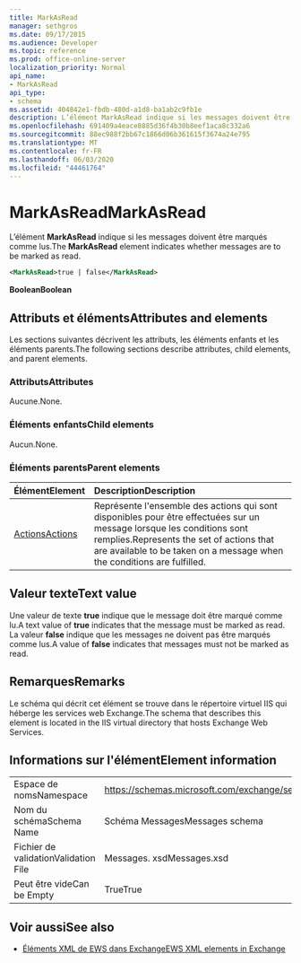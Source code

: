 ```yaml
---
title: MarkAsRead
manager: sethgros
ms.date: 09/17/2015
ms.audience: Developer
ms.topic: reference
ms.prod: office-online-server
localization_priority: Normal
api_name:
- MarkAsRead
api_type:
- schema
ms.assetid: 404842e1-fbdb-480d-a1d8-ba1ab2c9fb1e
description: L’élément MarkAsRead indique si les messages doivent être marqués comme lus.
ms.openlocfilehash: 691409a4eace8885d36f4b30b8eef1aca8c332a6
ms.sourcegitcommit: 88ec988f2bb67c1866d06b361615f3674a24e795
ms.translationtype: MT
ms.contentlocale: fr-FR
ms.lasthandoff: 06/03/2020
ms.locfileid: "44461764"
---
```

# <a name="markasread"></a><span data-ttu-id="3a32b-103">MarkAsRead</span><span class="sxs-lookup"><span data-stu-id="3a32b-103">MarkAsRead</span></span>

<span data-ttu-id="3a32b-104">L’élément **MarkAsRead** indique si les messages doivent être marqués comme lus.</span><span class="sxs-lookup"><span data-stu-id="3a32b-104">The **MarkAsRead** element indicates whether messages are to be marked as read.</span></span> 
  
```XML
<MarkAsRead>true | false</MarkAsRead>
```

 <span data-ttu-id="3a32b-105">**Boolean**</span><span class="sxs-lookup"><span data-stu-id="3a32b-105">**Boolean**</span></span>
## <a name="attributes-and-elements"></a><span data-ttu-id="3a32b-106">Attributs et éléments</span><span class="sxs-lookup"><span data-stu-id="3a32b-106">Attributes and elements</span></span>

<span data-ttu-id="3a32b-107">Les sections suivantes décrivent les attributs, les éléments enfants et les éléments parents.</span><span class="sxs-lookup"><span data-stu-id="3a32b-107">The following sections describe attributes, child elements, and parent elements.</span></span>
  
### <a name="attributes"></a><span data-ttu-id="3a32b-108">Attributs</span><span class="sxs-lookup"><span data-stu-id="3a32b-108">Attributes</span></span>

<span data-ttu-id="3a32b-109">Aucune.</span><span class="sxs-lookup"><span data-stu-id="3a32b-109">None.</span></span>
  
### <a name="child-elements"></a><span data-ttu-id="3a32b-110">Éléments enfants</span><span class="sxs-lookup"><span data-stu-id="3a32b-110">Child elements</span></span>

<span data-ttu-id="3a32b-111">Aucun.</span><span class="sxs-lookup"><span data-stu-id="3a32b-111">None.</span></span>
  
### <a name="parent-elements"></a><span data-ttu-id="3a32b-112">Éléments parents</span><span class="sxs-lookup"><span data-stu-id="3a32b-112">Parent elements</span></span>

|<span data-ttu-id="3a32b-113">**Élément**</span><span class="sxs-lookup"><span data-stu-id="3a32b-113">**Element**</span></span>|<span data-ttu-id="3a32b-114">**Description**</span><span class="sxs-lookup"><span data-stu-id="3a32b-114">**Description**</span></span>|
|:-----|:-----|
|[<span data-ttu-id="3a32b-115">Actions</span><span class="sxs-lookup"><span data-stu-id="3a32b-115">Actions</span></span>](actions.md) <br/> |<span data-ttu-id="3a32b-116">Représente l'ensemble des actions qui sont disponibles pour être effectuées sur un message lorsque les conditions sont remplies.</span><span class="sxs-lookup"><span data-stu-id="3a32b-116">Represents the set of actions that are available to be taken on a message when the conditions are fulfilled.</span></span>  <br/> |
   
## <a name="text-value"></a><span data-ttu-id="3a32b-117">Valeur texte</span><span class="sxs-lookup"><span data-stu-id="3a32b-117">Text value</span></span>

<span data-ttu-id="3a32b-118">Une valeur de texte **true** indique que le message doit être marqué comme lu.</span><span class="sxs-lookup"><span data-stu-id="3a32b-118">A text value of **true** indicates that the message must be marked as read.</span></span> <span data-ttu-id="3a32b-119">La valeur **false** indique que les messages ne doivent pas être marqués comme lus.</span><span class="sxs-lookup"><span data-stu-id="3a32b-119">A value of **false** indicates that messages must not be marked as read.</span></span> 
  
## <a name="remarks"></a><span data-ttu-id="3a32b-120">Remarques</span><span class="sxs-lookup"><span data-stu-id="3a32b-120">Remarks</span></span>

<span data-ttu-id="3a32b-121">Le schéma qui décrit cet élément se trouve dans le répertoire virtuel IIS qui héberge les services web Exchange.</span><span class="sxs-lookup"><span data-stu-id="3a32b-121">The schema that describes this element is located in the IIS virtual directory that hosts Exchange Web Services.</span></span>
  
## <a name="element-information"></a><span data-ttu-id="3a32b-122">Informations sur l'élément</span><span class="sxs-lookup"><span data-stu-id="3a32b-122">Element information</span></span>

|||
|:-----|:-----|
|<span data-ttu-id="3a32b-123">Espace de noms</span><span class="sxs-lookup"><span data-stu-id="3a32b-123">Namespace</span></span>  <br/> |https://schemas.microsoft.com/exchange/services/2006/messages  <br/> |
|<span data-ttu-id="3a32b-124">Nom du schéma</span><span class="sxs-lookup"><span data-stu-id="3a32b-124">Schema Name</span></span>  <br/> |<span data-ttu-id="3a32b-125">Schéma Messages</span><span class="sxs-lookup"><span data-stu-id="3a32b-125">Messages schema</span></span>  <br/> |
|<span data-ttu-id="3a32b-126">Fichier de validation</span><span class="sxs-lookup"><span data-stu-id="3a32b-126">Validation File</span></span>  <br/> |<span data-ttu-id="3a32b-127">Messages. xsd</span><span class="sxs-lookup"><span data-stu-id="3a32b-127">Messages.xsd</span></span>  <br/> |
|<span data-ttu-id="3a32b-128">Peut être vide</span><span class="sxs-lookup"><span data-stu-id="3a32b-128">Can be Empty</span></span>  <br/> |<span data-ttu-id="3a32b-129">True</span><span class="sxs-lookup"><span data-stu-id="3a32b-129">True</span></span>  <br/> |
   
## <a name="see-also"></a><span data-ttu-id="3a32b-130">Voir aussi</span><span class="sxs-lookup"><span data-stu-id="3a32b-130">See also</span></span>



- [<span data-ttu-id="3a32b-131">Éléments XML de EWS dans Exchange</span><span class="sxs-lookup"><span data-stu-id="3a32b-131">EWS XML elements in Exchange</span></span>](ews-xml-elements-in-exchange.md)

